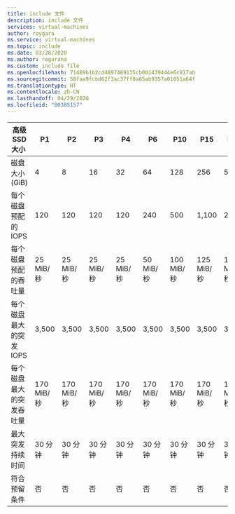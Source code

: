 ```yaml
---
title: include 文件
description: include 文件
services: virtual-machines
author: roygara
ms.service: virtual-machines
ms.topic: include
ms.date: 03/28/2020
ms.author: rogarana
ms.custom: include file
ms.openlocfilehash: 71489b1b2cd4897489135cb001439444e6c817ab
ms.sourcegitcommit: 58faa9fcbd62f3ac37ff0a65ab9357a01051a64f
ms.translationtype: HT
ms.contentlocale: zh-CN
ms.lasthandoff: 04/29/2020
ms.locfileid: "80385157"
---
```

| 高级 SSD 大小 | P1 | P2 | P3 | P4 | P6 | P10 | P15 | P20 | P30 | P40 | P50 | P60 | P70 | P80 |
|-------------------|----|----|----|----|----|-----|-----|-----|-----|-----|-----|------|------|------|
| 磁盘大小 (GiB) | 4 | 8 | 16 | 32 | 64 | 128 | 256 | 512 | 1,024 | 2,048 | 4,096 | 8,192 | 16,384 | 32,767 |
| 每个磁盘预配的 IOPS | 120 | 120 | 120 | 120 | 240 | 500 | 1,100 | 2,300 | 5,000 | 7,500 | 7,500 | 16,000 | 18,000 | 20,000 |
| 每个磁盘预配的吞吐量 | 25 MiB/秒 | 25 MiB/秒 | 25 MiB/秒 | 25 MiB/秒 | 50 MiB/秒 | 100 MiB/秒 | 125 MiB/秒 | 150 MiB/秒 | 200 MiB/秒 | 250 MiB/秒 | 250 MiB/秒| 500 MiB/秒 | 750 MiB/秒 | 900 MiB/秒 |
| 每个磁盘最大的突发 IOPS | 3,500 | 3,500 | 3,500 | 3,500 | 3,500 | 3,500 | 3,500 | 3,500 |
| 每个磁盘最大的突发吞吐量 | 170 MiB/秒 | 170 MiB/秒 | 170 MiB/秒 | 170 MiB/秒 | 170 MiB/秒 | 170 MiB/秒 | 170 MiB/秒 | 170 MiB/秒 |
| 最大突发持续时间 | 30 分钟  | 30 分钟  | 30 分钟  | 30 分钟  | 30 分钟  | 30 分钟  | 30 分钟  | 30 分钟  |
| 符合预留条件 | 否  | 否  | 否  | 否  | 否  | 否  | 否  | 否  | 是，最多一年 | 是，最多一年 | 是，最多一年 | 是，最多一年 | 是，最多一年 | 是，最多一年 |
